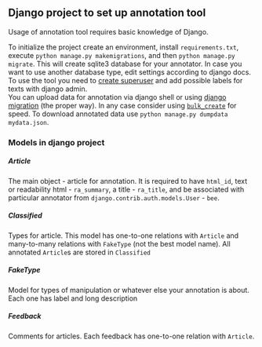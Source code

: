 ## Django project to set up annotation tool

Usage of annotation tool requires basic knowledge of Django.<br>

To initialize the project create an environment, install `requirements.txt`, execute `python manage.py makemigrations`, and then `python manage.py migrate`. This will create sqlite3 database for your annotator. In case you want to use another database type, edit settings according to django docs.<br>
To use the tool you need to [create superuser](https://docs.djangoproject.com/en/2.0/intro/tutorial02/#creating-an-admin-user) and add possible labels for texts with django admin.<br>
You can upload data for annotation via django shell or using [django migration](https://simpleisbetterthancomplex.com/tutorial/2017/09/26/how-to-create-django-data-migrations.html) (the proper way). In any case consider using [`bulk_create`](https://docs.djangoproject.com/en/2.0/ref/models/querysets/#bulk-create) for speed. To download annotated data use `python manage.py dumpdata mydata.json`.<br>

### Models in django project

##### Article
The main object - article for annotation. It is required to have `html_id`, text or readability html - `ra_summary`, a title - `ra_title`, and be associated with particular annotator from `django.contrib.auth.models.User` - `bee`.

##### Classified
Types for article. This model has one-to-one relations with `Article` and many-to-many relations with `FakeType` (not the best model name). All annotated `Article`s are stored in `Classified`

##### FakeType
Model for types of manipulation or whatever else your annotation is about. Each one has label and long description

##### Feedback
Comments for articles. Each feedback has one-to-one relation with `Article`.